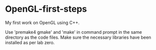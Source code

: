 # OpenGL-first-steps
My first work on OpenGL using C++.

Use 'premake4 gmake' and 'make' in command prompt in the same directory as the code files. Make sure the necessary libraries have been installed as per lab zero.
